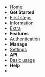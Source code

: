 <!-- docs/_sidebar.md -->

- [Home](README.md)
- **Get Started**
- [First steps](start.md)
- [Information](encryption.md)
- [Extra](extra-settings.md)
- **Features**
- [Authentication](authentication.md)
- **Manage**
- [Settings](settings.md)
- **API**
- [Basic usage](api-basic.md)
- **Help**
- 